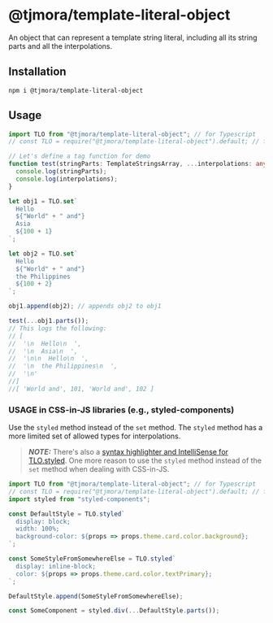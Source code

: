 # @tjmora/template-literal-object

An object that can represent a template string literal, including all its string parts and
all the interpolations.

## Installation

```
npm i @tjmora/template-literal-object
```

## Usage

```typescript
import TLO from "@tjmora/template-literal-object"; // for Typescript
// const TLO = require("@tjmora/template-literal-object").default; // for Javascript

// Let's define a tag function for demo
function test(stringParts: TemplateStringsArray, ...interpolations: any[]) {
  console.log(stringParts);
  console.log(interpolations);
}

let obj1 = TLO.set`
  Hello
  ${"World" + " and"}
  Asia
  ${100 + 1}
`;

let obj2 = TLO.set`
  Hello
  ${"World" + " and"}
  the Philippines
  ${100 + 2}
`;

obj1.append(obj2); // appends obj2 to obj1

test(...obj1.parts());
// This logs the following:
// [
//  '\n  Hello\n  ',
//  '\n  Asia\n  ',
//  '\n\n  Hello\n  ',
//  '\n  the Philippines\n  ',
//  '\n'
//]
//[ 'World and', 101, 'World and', 102 ]
```

### USAGE in CSS-in-JS libraries (e.g., styled-components)

Use the `styled` method instead of the `set` method. The `styled` method has a more
limited set of allowed types for interpolations. 

> **_NOTE:_** There's also a 
> [syntax highlighter and IntelliSense for TLO.styled](https://marketplace.visualstudio.com/items?itemName=tjmora.vscode-tlo-styled).
> One more reason to use the `styled` method instead of the `set` method when dealing with CSS-in-JS.

```typescript
import TLO from "@tjmora/template-literal-object"; // for Typescript
// const TLO = require("@tjmora/template-literal-object").default; // for Javascript
import styled from "styled-components";

const DefaultStyle = TLO.styled`
  display: block;
  width: 100%;
  background-color: ${props => props.theme.card.color.background};
`;

const SomeStyleFromSomewhereElse = TLO.styled`
  display: inline-block;
  color: ${props => props.theme.card.color.textPrimary};
`;

DefaultStyle.append(SomeStyleFromSomewhereElse);

const SomeComponent = styled.div(...DefaultStyle.parts());
```
